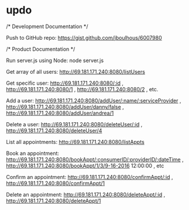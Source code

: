 # updo

/* Development Documentation */

Push to GitHub repo:
https://gist.github.com/jboulhous/6007980

/* Product Documentation */

Run server.js using Node: node server.js

Get array of all users: http://69.181.171.240:8080/listUsers

Get specific user: http://69.181.171.240:8080/:id , http://69.181.171.240:8080/1 , http://69.181.171.240:8080/2 , etc.

Add a user: http://69.181.171.240:8080/addUser/:name/:serviceProvider , http://69.181.171.240:8080/addUser/danny/false , http://69.181.171.240:8080/addUser/andrea/1

Delete a user: http://69.181.171.240:8080/deleteUser/:id , http://69.181.171.240:8080/deleteUser/4

List all appointments: http://69.181.171.240:8080/listAppts

Book an appointment: http://69.181.171.240:8080/bookAppt/:consumerID/:providerID/:dateTime , http://69.181.171.240:8080/bookAppt/1/3/9-16-2016 12:00:00 , etc

Confirm an appointment: http://69.181.171.240:8080/confirmAppt/:id , http://69.181.171.240:8080/confirmAppt/1

Delete an appointment: http://69.181.171.240:8080/deleteAppt/:id , http://69.181.171.240:8080/deleteAppt/1
